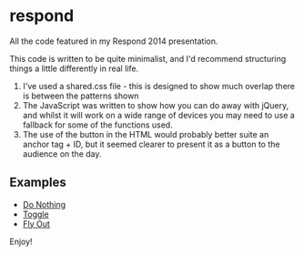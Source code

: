 respond
=======

All the code featured in my Respond 2014 presentation.

This code is written to be quite minimalist, and I'd recommend structuring things a little differently in real life.

1. I've used a shared.css file - this is designed to show much overlap there is between the patterns shown
2. The JavaScript was written to show how you can do away with jQuery, and whilst it will work on a wide range of devices you may need to use a fallback for some of the functions used.
3. The use of the button in the HTML would probably better suite an anchor tag + ID, but it seemed clearer to present it as a button to the audience on the day.

Examples
--------

* [Do Nothing](http://www.david-lewis.com/respond/do-nothing.html)
* [Toggle](http://www.david-lewis.com/respond/toggle.html)
* [Fly Out](http://www.david-lewis.com/respond/flyout.html)

Enjoy!
